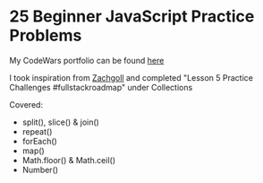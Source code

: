 # 25 Beginner JavaScript Practice Problems

My CodeWars portfolio can be found [here](https://github.com/Jennifer-464/front-end-activities)

I took inspiration from [Zachgoll](https://www.codewars.com/users/zachgoll/authored_collections) and completed "Lesson 5 Practice Challenges #fullstackroadmap" under Collections

Covered:
- split(), slice() & join()
- repeat()
- forEach()
- map()
- Math.floor() & Math.ceil()
- Number()